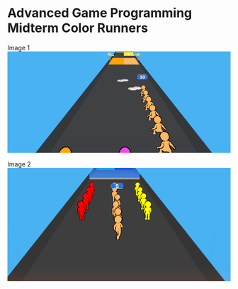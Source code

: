 # Advanced Game Programming Midterm Color Runners
 
Image 1
<img src="https://raw.githubusercontent.com/Serdar-Erdem/AdvancedGameProgMid/main/cl1.png" width="auto">


Image 2
<img src="https://raw.githubusercontent.com/Serdar-Erdem/AdvancedGameProgMid/main/cl2.png" width="auto">
